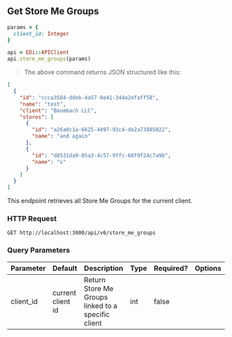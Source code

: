 ## Get Store Me Groups

```ruby
params = {
  client_id: Integer
}

api = EDi::APIClient
api.store_me_groups(params)
```

> The above command returns JSON structured like this:

```json
[
  {
    "id": "ccca3584-ddeb-4a57-8e41-344a2efaff58",
    "name": "test",
    "client": "Baumbach LLC",
    "stores": [
      {
        "id": "a26a0c1a-6625-4497-93c4-de2a73885022",
        "name": "and again"
      },
      {
        "id": "d8531da9-85a3-4c57-9ffc-66f9f24c7a9b",
        "name": "s"
      }
    ]
  }
]
```

This endpoint retrieves all Store Me Groups for the current client.

### HTTP Request

`GET http://localhost:3000/api/v6/store_me_groups`

### Query Parameters

Parameter | Default | Description | Type | Required? | Options
--------- | ------- | ----------- | ---- | -------- | -------
client_id | current client id | Return Store Me Groups linked to a specific client | int | false